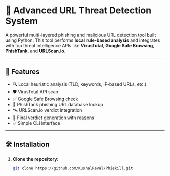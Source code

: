 # 🔐 Advanced URL Threat Detection System

A powerful multi-layered phishing and malicious URL detection tool built using Python. This tool performs **local rule-based analysis** and integrates with top threat intelligence APIs like **VirusTotal**, **Google Safe Browsing**, **PhishTank**, and **URLScan.io**.

---

## 🚀 Features

- 🔍 Local heuristic analysis (TLD, keywords, IP-based URLs, etc.)
- 🛡️ VirusTotal API scan
- ✅ Google Safe Browsing check
- 🎣 PhishTank phishing URL database lookup
- 🛰️ URLScan.io verdict integration
- 🧠 Final verdict generation with reasons
- ✅ Simple CLI interface

---

## 🛠️ Installation

1. **Clone the repository**:
   ```bash
   git clone https://github.com/KushalRaval/Phiekill.git
   ```


